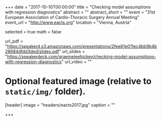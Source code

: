 +++
date = "2017-10-10T00:00:00"
title = "Checking model assumptions with regression diagnostics"
abstract = ""
abstract_short = ""
event = "31st European Association of Cardio-Thoracic Surgery Annual Meeting"
event_url = "http://www.eacts.org"
location = "Vienna, Austria"

selected = true
math = false

url_pdf = "https://speakerd.s3.amazonaws.com/presentations/2fee81e011ec4bb9b4b28684dfdd3ded/slides.pdf"
url_slides = "https://speakerdeck.com/graemeleehickey/checking-model-assumptions-with-regression-diagnostics"
url_video = ""

# Optional featured image (relative to `static/img/` folder).
[header]
image = "headers/eacts2017.jpg"
caption = ""

+++
